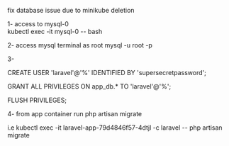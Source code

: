 
fix database issue due to minikube deletion 

1- access to mysql-0   
 kubectl exec -it mysql-0  -- bash 

 2- access mysql terminal as root 
   mysql -u root -p

 3-   

CREATE USER 'laravel'@'%' IDENTIFIED BY 'supersecretpassword';


GRANT ALL PRIVILEGES ON app_db.* TO 'laravel'@'%';

FLUSH PRIVILEGES;


4- from app container run php artisan migrate 

  i.e  kubectl exec -it laravel-app-79d4846f57-4dtjl -c laravel -- php artisan migrate